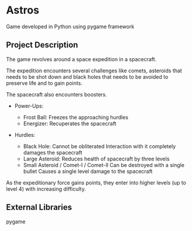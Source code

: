 # Astros
 Game developed in Python using pygame framework
 
 ## Project Description
The game revolves around a space expedition in a spacecraft.

The expedition encounters several challenges like comets, asteroids that needs to be shot down and black holes that needs to be avoided to preserve life and to gain points.

The spacecraft also encounters boosters.

- Power-Ups:
  - Frost Ball:
        Freezes the approaching hurdles
  - Energizer:
        Recuperates the spacecraft

- Hurdles:
  - Black Hole:
        Cannot be obliterated
        Interaction with it completely damages the spacecraft
  - Large Asteroid:
        Reduces health of spacecraft by three levels
  - Small Asteroid / Comet-I / Comet-II
        Can be destroyed with a single bullet
        Causes a single level damage to the spacecraft


As the expeditionary force gains points, they enter into higher levels (up to level 4) with increasing difficulty.

## External Libraries
pygame
